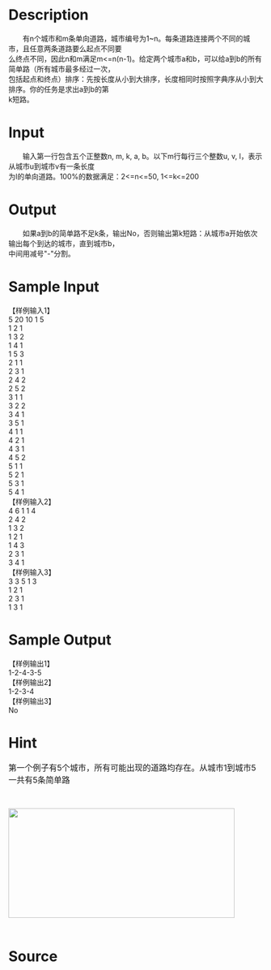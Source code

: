 
# Description

<div class="content"><p>　　有n个城市和m条单向道路，城市编号为1~n。每条道路连接两个不同的城市，且任意两条道路要么起点不同要<br/>
么终点不同，因此n和m满足m&lt;=n(n-1)。给定两个城市a和b，可以给a到b的所有简单路（所有城市最多经过一次，<br/>
包括起点和终点）排序：先按长度从小到大排序，长度相同时按照字典序从小到大排序。你的任务是求出a到b的第<br/>
k短路。</p></div>

# Input

<div class="content"><p>　　输入第一行包含五个正整数n, m, k, a, b。以下m行每行三个整数u, v, l，表示从城市u到城市v有一条长度<br/>
为l的单向道路。100%的数据满足：2&lt;=n&lt;=50, 1&lt;=k&lt;=200</p></div>

# Output

<div class="content"><p>　　如果a到b的简单路不足k条，输出No，否则输出第k短路：从城市a开始依次输出每个到达的城市，直到城市b，<br/>
中间用减号&#34;-&#34;分割。</p></div>

# Sample Input

<div class="content"><span class="sampledata">【样例输入1】<br/>
5 20 10 1 5<br/>
1 2 1<br/>
1 3 2<br/>
1 4 1<br/>
1 5 3<br/>
2 1 1<br/>
2 3 1<br/>
2 4 2<br/>
2 5 2<br/>
3 1 1<br/>
3 2 2<br/>
3 4 1<br/>
3 5 1<br/>
4 1 1<br/>
4 2 1<br/>
4 3 1<br/>
4 5 2<br/>
5 1 1<br/>
5 2 1<br/>
5 3 1<br/>
5 4 1<br/>
【样例输入2】<br/>
4 6 1 1 4<br/>
2 4 2<br/>
1 3 2<br/>
1 2 1<br/>
1 4 3<br/>
2 3 1<br/>
3 4 1<br/>
【样例输入3】<br/>
3 3 5 1 3<br/>
1 2 1<br/>
2 3 1<br/>
1 3 1</span></div>

# Sample Output

<div class="content"><span class="sampledata">【样例输出1】<br/>
1-2-4-3-5<br/>
【样例输出2】<br/>
1-2-3-4<br/>
【样例输出3】<br/>
No</span></div>

# Hint

<div class="content"><p></p><p><span style="font-size: medium">第一个例子有5个城市，所有可能出现的道路均存在。从城市1到城市5一共有5条简单路</span></p><br/>
<p><span style="font-size: medium"><img width="447" height="216" alt="" src="source/bzoj/1073/img/aHR0cHM6Ly9seWRzeS5jb20vSnVkZ2VPbmxpbmUvdXBsb2FkLzIwMTYwNC8xKDQpLnBuZw==.png"/><br/><br/>
</span></p><p></p></div>

# Source

<div class="content"><p><a href="problemset.php?search="></a></p></div>


